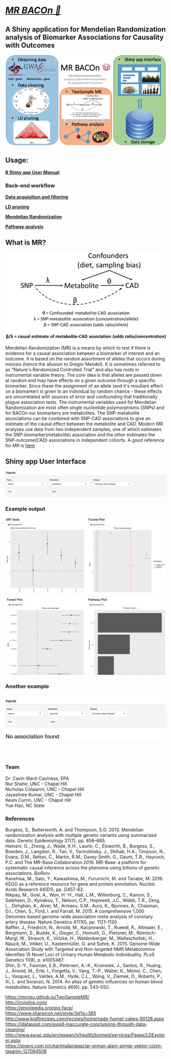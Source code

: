 
[<h1>_MR BACOn 🐷_</h1>](https://ncolaian.shinyapps.io/shinyapp/)

<h2>A Shiny application for Mendelian Randomization analysis of Biomarker Associations for Causality with Outcomes</h2>

![Workflow](workflow.png)

<h2>Usage:</h2>

   [**R Shiny app User Manual**](./ShinyApp/README.md)
   
<h3>Back-end workflow</h3>

   [**Data acquisition and filtering**](./DataCleaningScripts/Data_cleaning_workflow.md)

   [**LD pruning**](./LDpruning/pruning.md)

   [**Mendelian Randomization**](./RuningMR/MR_Readme.md)

   [**Pathway analysis**](./Pathway_analysis/Pathway.md)

<h2>What is MR?</h2>

![mr_outline_figure](mr_outline_figure.png)

Mendelian Randomization (MR) is a means by which to test if there is evidence for a causal association between a biomarker of interest and an outcome. It is based on the random assortment of alleles that occurs during meiosis (hence the allusion to Gregor Mendel). It is sometimes referred to as "Nature's Randomized Controlled Trial" and also has roots in instrumental variable theory. The core idea is that alleles are passed down at random and may have effects on a given outcome through a specific biomarker. Since these the assignment of an allele (and it's resultant effect on a biomarker) is given to an individual by random chance - these effects are uncorrelated with sources of error and confounding that traditionally plague association tests. The instrumental variables used for Mendelian Randomization are most often single nucleotide polymorphisms (SNPs) and for BACOn our biomarkers are metabolites. The SNP-metabolite associations can be combined with SNP-CAD associations to give an estimate of the causal effect between the metabolite and CAD. Modern MR analyses use data from two independent samples, one of which estimates the SNP-biomarker(metabolite) association and the other estimates the SNP-outcome(CAD) associations in independent cohorts. A good reference for MR is <a href="http://onlinelibrary.wiley.com/doi/10.1002/gepi.21758/full">here</a><br>

<h2>Shiny app User Interface</h2>

![](eg_cholesterol1.png)

<h3>Example output</h3>

![](eg_cholesterol2.png)

![](eg_cholesterol3.png)

<h3>Another example</h3>

![](eg_glucose.png)

<br>
<br>
<h3>Team</h3>
Dr. Cavin Ward-Caviness, EPA<br>
Nur Shahir, UNC - Chapel Hill<br>
Nicholas Colaianni, UNC - Chapel Hill<br>
Jayashree Kumar, UNC - Chapel Hill<br>
Kevin Currin, UNC - Chapel Hill<br>
Yue Hao, NC State<br>


<h3>References</h3>

Burgess, S., Butterworth, A. and Thompson, S.G. 2013. Mendelian randomization analysis with multiple genetic variants using summarized data. Genetic Epidemiology 37(7), pp. 658–665.<br>
Hemani, G., Zheng, J., Wade, K.H., Laurin, C., Elsworth, B., Burgess, S., Bowden, J., Langdon, R., Tan, V., Yarmolinsky, J., Shihab, H.A., Timpson, N., Evans, D.M., Relton, C., Martin, R.M., Davey Smith, G., Gaunt, T.R., Haycock, P.C. and The MR-Base Collaboration 2016. MR-Base: a platform for systematic causal inference across the phenome using billions of genetic associations. BioRxiv.<br>
Kanehisa, M., Sato, Y., Kawashima, M., Furumichi, M. and Tanabe, M. 2016. KEGG as a reference resource for gene and protein annotation. Nucleic Acids Research 44(D1), pp. D457-62.<br>
Nikpay, M., Goel, A., Won, H.-H., Hall, L.M., Willenborg, C., Kanoni, S., Saleheen, D., Kyriakou, T., Nelson, C.P., Hopewell, J.C., Webb, T.R., Zeng, L., Dehghan, A., Alver, M., Armasu, S.M., Auro, K., Bjonnes, A., Chasman, D.I., Chen, S., Ford, I. and Farrall, M. 2015. A comprehensive 1,000 Genomes-based genome-wide association meta-analysis of coronary artery disease. Nature Genetics 47(10), pp. 1121–1130.<br>
Raffler, J., Friedrich, N., Arnold, M., Kacprowski, T., Rueedi, R., Altmaier, E., Bergmann, S., Budde, K., Gieger, C., Homuth, G., Pietzner, M., Römisch-Margl, W., Strauch, K., Völzke, H., Waldenberger, M., Wallaschofski, H., Nauck, M., Völker, U., Kastenmüller, G. and Suhre, K. 2015. Genome-Wide Association Study with Targeted and Non-targeted NMR Metabolomics Identifies 15 Novel Loci of Urinary Human Metabolic Individuality. PLoS Genetics 11(9), p. e1005487.<br>
Shin, S.-Y., Fauman, E.B., Petersen, A.-K., Krumsiek, J., Santos, R., Huang, J., Arnold, M., Erte, I., Forgetta, V., Yang, T.-P., Walter, K., Menni, C., Chen, L., Vasquez, L., Valdes, A.M., Hyde, C.L., Wang, V., Ziemek, D., Roberts, P., Xi, L. and Soranzo, N. 2014. An atlas of genetic influences on human blood metabolites. Nature Genetics 46(6), pp. 543–550.<br>

https://mrcieu.github.io/TwoSampleMR/<br>
http://jcviolins.com/<br>
https://emojipedia.org/pig-face/<br>
https://www.shareicon.net/style/3d?p=385<br>
http://www.kraftrecipes.com/recipes/homemade-funnel-cakes-90128.aspx<br>
https://idatassist.com/avoid-inaccurate-conclusions-through-data-cleaning/<br>
http://www.eurac.edu/en/research/health/biomed/services/Pages/LDExplorer.aspx<br>
https://pixers.com.tr/cikartmalar/agaclar-orman-alani-simge-vektor-cizim-tasarim-127084508<br>


